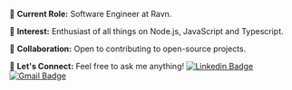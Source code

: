 💼 **Current Role:** Software Engineer at Ravn.

🚀  **Interest:** Enthusiast of all things on Node.js, JavaScript and Typescript.

👐 **Collaboration:** Open to contributing to open-source projects.

📢 **Let's Connect:** Feel free to ask me anything! [![Linkedin Badge](https://img.shields.io/badge/-juanmdpc-blue?style=for-the-badge&logo=Linkedin&logoColor=white&link=https://www.linkedin.com/in/juan-pejerrey-carrera/)](https://www.linkedin.com/in/juan-pejerrey-carrera/) [![Gmail Badge](https://img.shields.io/badge/-juanmdpc@gmail.com-c14438?style=for-the-badge&logo=Gmail&logoColor=white&link=mailto:juanmdpc@gmail.com)](mailto:juanmdpc@gmail.com)
